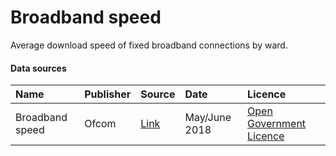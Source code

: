 # Broadband speed

Average download speed of fixed broadband connections by ward.

#### Data sources

| Name          | Publisher     | Source        | Date          | Licence       |
| :------------- | :------------- | :------------- | :------------- | :------------- |
| Broadband speed | Ofcom | [Link](https://www.ofcom.org.uk/research-and-data/multi-sector-research/infrastructure-research/connected-nations-2018/data-downloads) | May/June 2018 | [Open Government Licence](http://www.nationalarchives.gov.uk/doc/open-government-licence/version/3/) |
